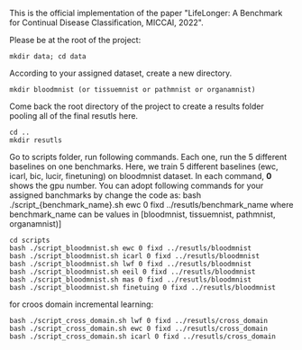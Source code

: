 This is the official implementation of the paper "LifeLonger: A Benchmark for Continual Disease Classification, MICCAI, 2022".

Please be at the root of the project:

```
mkdir data; cd data
```

According to your assigned dataset, create a new directory.
```
mkdir bloodmnist (or tissuemnist or pathmnist or organamnist)
```

Come back the root directory of the project to create a results folder pooling all of the final resutls here.
```
cd ..
mkdir resutls
```

Go to scripts folder, run following commands. Each one, run the 5 different baselines on one benchmarks. Here, we train 5 different baselines (ewc, icarl, bic, lucir, finetuning) on bloodmnist dataset. In each command, **0** shows the gpu number. You can adopt following commands for your assigned banchmarks by change the code as: bash ./script_{benchmark_name}.sh ewc 0 fixd ../resutls/benchmark_name where benchmark_name can be values in [bloodmnist, tissuemnist, pathmnist, organamnist)]
```
cd scripts
bash ./script_bloodmnist.sh ewc 0 fixd ../resutls/bloodmnist
bash ./script_bloodmnist.sh icarl 0 fixd ../resutls/bloodmnist
bash ./script_bloodmnist.sh lwf 0 fixd ../resutls/bloodmnist
bash ./script_bloodmnist.sh eeil 0 fixd ../resutls/bloodmnist
bash ./script_bloodmnist.sh mas 0 fixd ../resutls/bloodmnist
bash ./script_bloodmnist.sh finetuing 0 fixd ../resutls/bloodmnist
```

for croos domain incremental learning:
```
bash ./script_cross_domain.sh lwf 0 fixd ../resutls/cross_domain
bash ./script_cross_domain.sh ewc 0 fixd ../resutls/cross_domain
bash ./script_cross_domain.sh icarl 0 fixd ../resutls/cross_domain
```
